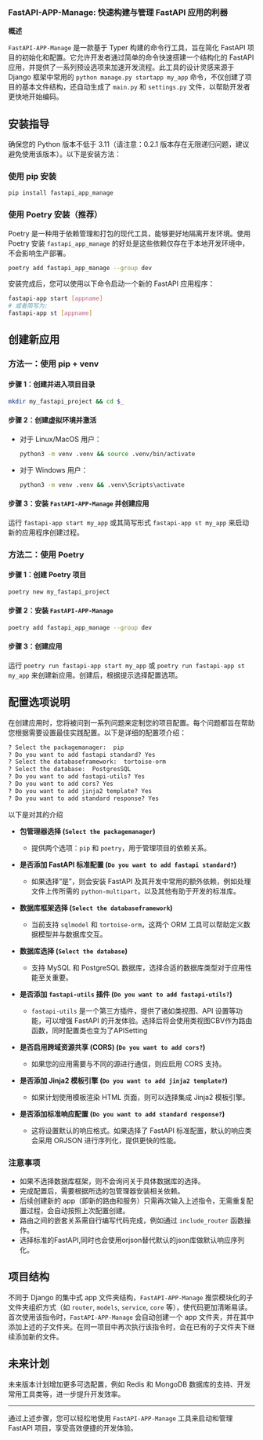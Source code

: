 ### FastAPI-APP-Manage: 快速构建与管理 FastAPI 应用的利器

**概述**

`FastAPI-APP-Manage` 是一款基于 Typer 构建的命令行工具，旨在简化 FastAPI 项目的初始化和配置。它允许开发者通过简单的命令快速搭建一个结构化的
FastAPI 应用，并提供了一系列预设选项来加速开发流程。此工具的设计灵感来源于 Django 框架中常用的
`python manage.py startapp my_app` 命令，不仅创建了项目的基本文件结构，还自动生成了 `main.py` 和 `settings.py`
文件，以帮助开发者更快地开始编码。

## 安装指导

确保您的 Python 版本不低于 3.11（请注意：0.2.1 版本存在无限递归问题，建议避免使用该版本）。以下是安装方法：

### 使用 pip 安装

```bash
pip install fastapi_app_manage
```

### 使用 Poetry 安装（推荐）

Poetry 是一种用于依赖管理和打包的现代工具，能够更好地隔离开发环境。使用 Poetry 安装 `fastapi_app_manage`
的好处是这些依赖仅存在于本地开发环境中，不会影响生产部署。

```bash
poetry add fastapi_app_manage --group dev
```

安装完成后，您可以使用以下命令启动一个新的 FastAPI 应用程序：

```bash
fastapi-app start [appname]
# 或者简写为:
fastapi-app st [appname]
```

## 创建新应用

### 方法一：使用 pip + venv

#### 步骤 1：创建并进入项目目录

```bash
mkdir my_fastapi_project && cd $_
```

#### 步骤 2：创建虚拟环境并激活

- 对于 Linux/MacOS 用户：

  ```bash
  python3 -m venv .venv && source .venv/bin/activate
  ```

- 对于 Windows 用户：

  ```bash
  python3 -m venv .venv && .venv\Scripts\activate
  ```

#### 步骤 3：安装 `FastAPI-APP-Manage` 并创建应用

运行 `fastapi-app start my_app` 或其简写形式 `fastapi-app st my_app` 来启动新的应用程序创建过程。

### 方法二：使用 Poetry

#### 步骤 1：创建 Poetry 项目

```bash
poetry new my_fastapi_project
```

#### 步骤 2：安装 `FastAPI-APP-Manage`

```bash
poetry add fastapi_app_manage --group dev
```

#### 步骤 3：创建应用

运行 `poetry run fastapi-app start my_app` 或 `poetry run fastapi-app st my_app` 来创建新应用。创建后，根据提示选择配置选项。

## 配置选项说明

在创建应用时，您将被问到一系列问题来定制您的项目配置。每个问题都旨在帮助您根据需要设置最佳实践配置。以下是详细的配置项介绍：

```markdown
? Select the packagemanager:  pip
? Do you want to add fastapi standard? Yes
? Select the databaseframework:  tortoise-orm
? Select the database:  PostgresSQL
? Do you want to add fastapi-utils? Yes
? Do you want to add cors? Yes
? Do you want to add jinja2 template? Yes
? Do you want to add standard response? Yes 
```

以下是对其的介绍

- **包管理器选择 (`Select the packagemanager`)**
    - 提供两个选项：`pip` 和 `poetry`，用于管理项目的依赖关系。

- **是否添加 FastAPI 标准配置 (`Do you want to add fastapi standard?`)**
    - 如果选择“是”，则会安装 FastAPI 及其开发中常用的额外依赖，例如处理文件上传所需的 `python-multipart`，以及其他有助于开发的标准库。

- **数据库框架选择 (`Select the databaseframework`)**
    - 当前支持 `sqlmodel` 和 `tortoise-orm`，这两个 ORM 工具可以帮助定义数据模型并与数据库交互。

- **数据库选择 (`Select the database`)**
    - 支持 MySQL 和 PostgreSQL 数据库，选择合适的数据库类型对于应用性能至关重要。

- **是否添加 `fastapi-utils` 插件 (`Do you want to add fastapi-utils?`)**
    - `fastapi-utils` 是一个第三方插件，提供了诸如类视图、API 设置等功能，可以增强 FastAPI
      的开发体验。选择后将会使用类视图CBV作为路由函数，同时配置类也变为了APISetting

- **是否启用跨域资源共享 (CORS) (`Do you want to add cors?`)**
    - 如果您的应用需要与不同的源进行通信，则应启用 CORS 支持。

- **是否添加 Jinja2 模板引擎 (`Do you want to add jinja2 template?`)**
    - 如果计划使用模板渲染 HTML 页面，则可以选择集成 Jinja2 模板引擎。

- **是否添加标准响应配置 (`Do you want to add standard response?`)**
    - 这将设置默认的响应格式。如果选择了 FastAPI 标准配置，默认的响应类会采用 ORJSON 进行序列化，提供更快的性能。

### 注意事项

- 如果不选择数据库框架，则不会询问关于具体数据库的选择。
- 完成配置后，需要根据所选的包管理器安装相关依赖。
- 后续创建新的 app（即新的路由和服务）只需再次输入上述指令，无需重复配置过程，会自动按照上次配置创建。
- 路由之间的嵌套关系需自行编写代码完成，例如通过 `include_router` 函数操作。
- 选择标准的FastAPI,同时也会使用orjson替代默认的json库做默认响应序列化。

## 项目结构

不同于 Django 的集中式 app 文件夹结构，`FastAPI-APP-Manage` 推崇模块化的子文件夹组织方式（如 `router`, `models`,
`service`, `core` 等），使代码更加清晰易读。首次使用该指令时，`FastAPI-APP-Manage` 会自动创建一个 app
文件夹，并在其中添加上述的子文件夹。在同一项目中再次执行该指令时，会在已有的子文件夹下继续添加新的文件。

## 未来计划

未来版本计划增加更多可选配置，例如 Redis 和 MongoDB 数据库的支持、开发常用工具类等，进一步提升开发效率。

---

通过上述步骤，您可以轻松地使用 `FastAPI-APP-Manage` 工具来启动和管理 FastAPI 项目，享受高效便捷的开发体验。

